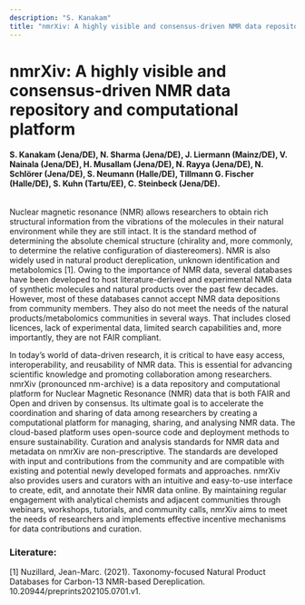 ```yaml
---
description: "S. Kanakam"
title: "nmrXiv: A highly visible and consensus-driven NMR data repository and computational platform"
---
```


# nmrXiv: A highly visible and consensus-driven NMR data repository and computational platform

#### S. Kanakam (Jena/DE), N. Sharma (Jena/DE), J. Liermann (Mainz/DE), V. Nainala (Jena/DE), H. Musallam (Jena/DE), N. Rayya (Jena/DE), N. Schlörer (Jena/DE), S. Neumann (Halle/DE), Tillmann G. Fischer (Halle/DE), S. Kuhn (Tartu/EE), C. Steinbeck (Jena/DE).

##### 

###### 


Nuclear magnetic resonance (NMR) allows researchers to obtain rich structural information from the vibrations of the molecules in their natural environment while they are still intact. It is the standard method of determining the absolute chemical structure (chirality and, more commonly, to determine the relative configuration of diastereomers). NMR is also widely used in natural product dereplication, unknown identification and metabolomics [1]. Owing to the importance of NMR data, several databases have been developed to host literature-derived and experimental NMR data of synthetic molecules and natural products over the past few decades. However, most of these databases cannot accept NMR data depositions from community members. They also do not meet the needs of the natural products/metabolomics communities in several ways. That includes closed licences, lack of experimental data, limited search capabilities and, more importantly, they are not FAIR compliant.


In today’s world of data-driven research, it is critical to have easy access, interoperability, and reusability of NMR data. This is essential for advancing scientific knowledge and promoting collaboration among researchers. nmrXiv (pronounced nm-archive) is a data repository and computational platform for Nuclear Magnetic Resonance (NMR) data that is both FAIR and Open and driven by consensus. Its ultimate goal is to accelerate the coordination and sharing of data among researchers by creating a computational platform for managing, sharing, and analysing NMR data. The cloud-based platform uses open-source code and deployment methods to ensure sustainability. Curation and analysis standards for NMR data and metadata on nmrXiv are non-prescriptive. The standards are developed with input and contributions from the community and are compatible with existing and potential newly developed formats and approaches. nmrXiv also provides users and curators with an intuitive and easy-to-use interface to create, edit, and annotate their NMR data online. By maintaining regular engagement with analytical chemists and adjacent communities through webinars, workshops, tutorials, and community calls, nmrXiv aims to meet the needs of researchers and implements effective incentive mechanisms for data contributions and curation.


### Literature:
[1] Nuzillard, Jean-Marc. (2021). Taxonomy-focused Natural Product Databases for Carbon-13 NMR-based Dereplication. 10.20944/preprints202105.0701.v1.